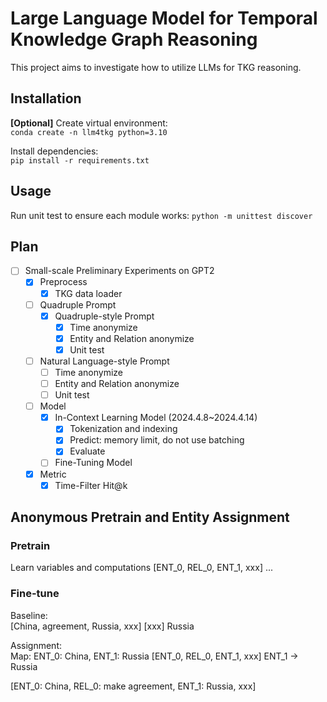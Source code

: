 # Large Language Model for Temporal Knowledge Graph Reasoning
This project aims to investigate how to utilize LLMs for TKG reasoning.

## Installation
**[Optional]** Create virtual environment:  
```conda create -n llm4tkg python=3.10```

Install dependencies:  
```pip install -r requirements.txt```

## Usage
Run unit test to ensure each module works:
```python -m unittest discover```

## Plan
- [ ] Small-scale Preliminary Experiments on GPT2
  - [x] Preprocess
    - [x] TKG data loader
  - [ ] Quadruple Prompt
    - [x] Quadruple-style Prompt
      - [x] Time anonymize
      - [x] Entity and Relation anonymize
      - [x] Unit test
  - [ ] Natural Language-style Prompt
    - [ ] Time anonymize
    - [ ] Entity and Relation anonymize
    - [ ] Unit test
  - [ ] Model
    - [x] In-Context Learning Model (2024.4.8~2024.4.14)
      - [x] Tokenization and indexing
      - [x] Predict: memory limit, do not use batching
      - [x] Evaluate
    - [ ] Fine-Tuning Model
  - [x] Metric
    - [x] Time-Filter Hit@k

## Anonymous Pretrain and Entity Assignment
### Pretrain
Learn variables and computations
[ENT_0, REL_0, ENT_1, xxx]
...

### Fine-tune
Baseline:  
[China, agreement, Russia, xxx]
[xxx]
Russia 

Assignment:  
Map: ENT_0: China, ENT_1: Russia
[ENT_0, REL_0, ENT_1, xxx]
ENT_1 -> Russia

[ENT_0: China, REL_0: make agreement, ENT_1: Russia, xxx]

